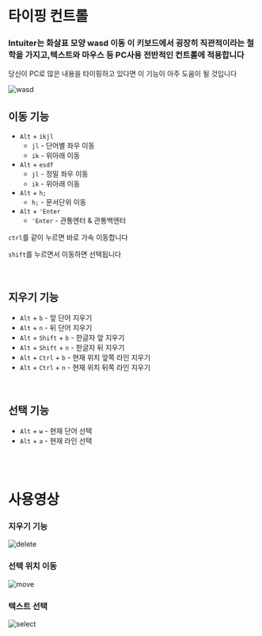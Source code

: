 # 타이핑 컨트롤

### Intuiter는 화살표 모양 **wasd 이동** 이 키보드에서 굉장히 직관적이라는 철학을 가지고,텍스트와 마우스 등 PC사용 전반적인 컨트롤에 적용합니다

당신이 PC로 많은 내용을 타이핑하고 있다면 이 기능이 아주 도움이 될 것입니다

![wasd](https://images.pexels.com/photos/2755173/pexels-photo-2755173.jpeg?cs=srgb&dl=wasd-2755173.jpg)


## 이동 기능
- `Alt` + `ikjl`
  - `jl` - 단어별 좌우 이동
  - `ik` - 위아래 이동
- `Alt` + `esdf`
  - `jl` - 정밀 좌우 이동
  - `ik` - 위아래 이동
- `Alt` + `h;`
  - `h;` - 문서단위 이동
- `Alt` + `'Enter`
  - `'Enter` - 관통엔터 & 관통백엔터

`ctrl`를 같이 누르면 바로 가속 이동합니다

`shift`를 누르면서 이동하면 선택됩니다

<br/>


## 지우기 기능
- `Alt` + `b` - 앞 단어 지우기
- `Alt` + `n` - 뒤 단어 지우기
- `Alt` + `Shift` + `b` - 한글자 앞 지우기
- `Alt` + `Shift` + `n` - 한글자 뒤 지우기
- `Alt` + `Ctrl` + `b` - 현재 위치 앞쪽 라인 지우기
- `Alt` + `Ctrl` + `n` - 현재 위치 뒤쪽 라인 지우기


  
<br/>


## 선택 기능
- `Alt` + `w` - 현재 단어 선택
- `Alt` + `a` - 현재 라인 선택


<br/>
<br/>

# 사용영상

### 지우기 기능

![delete](/images/delete.gif)


### 선택 위치 이동

![move](/images/move.gif)


### 텍스트 선택

![select](/images/select.gif)
